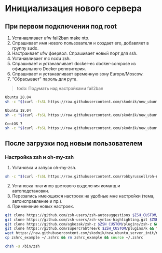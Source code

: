 # Инициализация нового сервера

## При первом подключении под root

1. Устанавливает ufw fail2ban make ntp.
2. Спрашивает имя нового пользователя и создает его, добавляет в группу sudo.
3. Настраивает ufw фаервол. Спрашивает новый порт для ssh.
4. Устанавливает mc ncdu zsh.
5. Спрашивает и устанавливает docker-ec docker-compose из официального Docker репозитория.
5. Спрашивает и устанавливает временную зону Europe/Moscow.
6. "Сбрасывает" пароль для рута.

> todo: Подумать над настройками fail2ban

```bash
Ubuntu 20.04
sh -c "$(curl -fsSL https://raw.githubusercontent.com/skodnik/new_ubuntu_server_init/master/server-init_ubuntu_2004.sh)"

Ubuntu 18.04
sh -c "$(curl -fsSL https://raw.githubusercontent.com/skodnik/new_ubuntu_server_init/master/server-init_ubuntu_1804.sh)"

CentOS 7
sh -c "$(curl -fsSL https://raw.githubusercontent.com/skodnik/new_ubuntu_server_init/master/server-init_centos_7.sh)"
```

## После загрузки под новым пользователем
### Настройка zsh и oh-my-zsh

1. Установка и запуск oh-my-zsh.
```bash
sh -c "$(curl -fsSL https://raw.githubusercontent.com/robbyrussell/oh-my-zsh/master/tools/install.sh)"
```
2. Установка плагинов цветового выделения команд и автоподстановки.
3. Перезапись имеющихся настроек на удобные мне настройки (тема, автоисправление и пр.).
4. Применение новых настроек.
```bash
git clone https://github.com/zsh-users/zsh-autosuggestions $ZSH_CUSTOM/plugins/zsh-autosuggestions && \
git clone https://github.com/zsh-users/zsh-syntax-highlighting.git $ZSH_CUSTOM/plugins/zsh-syntax-highlighting && \
git clone https://github.com/agkozak/zsh-z $ZSH_CUSTOM/plugins/zsh-z && \
git clone https://github.com/supercrabtree/k $ZSH_CUSTOM/plugins/k && \
wget https://raw.githubusercontent.com/skodnik/new_ubuntu_server_init/master/configs/zshrc_example && \
cp zshrc_example ~/.zshrc && rm zshrc_example && source ~/.zshrc
```
```bash
chsh -s /bin/zsh
```